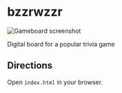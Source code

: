 bzzrwzzr
========

![Gameboard screenshot](https://github.com/isner/bzzrwzzr/master/screenshot.png)

Digital board for a popular trivia game

## Directions

Open `index.html` in your browser.
